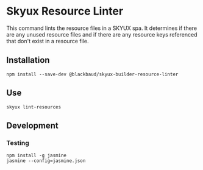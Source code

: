 # Skyux Resource Linter

This command lints the resource files in a SKYUX spa. It determines if there are any unused resource files and if there are any resource keys referenced that don't exist in a resource file.

## Installation

```shell
npm install --save-dev @blackbaud/skyux-builder-resource-linter
```

## Use

```shell
skyux lint-resources
```

## Development

### Testing

```shell
npm install -g jasmine
jasmine --config=jasmine.json
```
